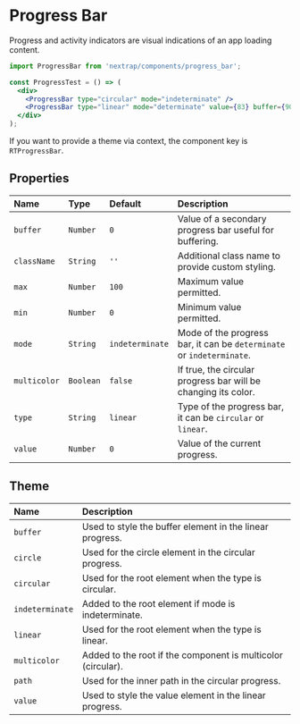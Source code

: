 # Progress Bar

Progress and activity indicators are visual indications of an app loading content.

<!-- example -->
```jsx
import ProgressBar from 'nextrap/components/progress_bar';

const ProgressTest = () => (
  <div>
    <ProgressBar type="circular" mode="indeterminate" />
    <ProgressBar type="linear" mode="determinate" value={83} buffer={90} />
  </div>
);
```

If you want to provide a theme via context, the component key is `RTProgressBar`.

## Properties

| Name          | Type        | Default         | Description|
|:-----|:-----|:-----|:-----|
| `buffer`      | `Number`    | `0`             | Value of a secondary progress bar useful for buffering.|
| `className`   | `String`    | `''`            | Additional class name to provide custom styling.|
| `max`         | `Number`    | `100`           | Maximum value permitted.|
| `min`         | `Number`    | `0`             | Minimum value permitted.|
| `mode`        | `String`    | `indeterminate` | Mode of the progress bar, it can be `determinate` or `indeterminate`.|
| `multicolor`  | `Boolean`   | `false`         | If true, the circular progress bar will be changing its color.|
| `type`        | `String`    | `linear`        | Type of the progress bar, it can be `circular` or `linear`.|
| `value`       | `Number`    | `0`             | Value of the current progress.|

## Theme

| Name     | Description|
|:---------|:-----------|
| `buffer` | Used to style the buffer element in the linear progress.|
| `circle` | Used for the circle element in the circular progress.|
| `circular` | Used for the root element when the type is circular.|
| `indeterminate` | Added to the root element if mode is indeterminate.|
| `linear` | Used for the root element when the type is linear.|
| `multicolor` | Added to the root if the component is multicolor (circular).|
| `path` | Used for the inner path in the circular progress.|
| `value` | Used to style the value element in the linear progress.|
